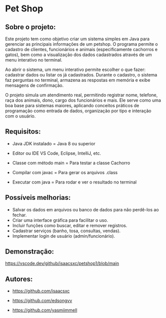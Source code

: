 
# Pet Shop 




## Sobre o projeto:

Este projeto tem como objetivo criar um sistema simples em Java para gerenciar as principais informações de um petshop. O programa permite o cadastro de clientes, funcionários e animais (especificamente cachorros e gatos), bem como a visualização dos dados cadastrados através de um menu interativo no terminal.

Ao abrir o sistema, um menu interativo permite escolher o que fazer: cadastrar dados ou listar os já cadastrados. Durante o cadastro, o sistema faz perguntas no terminal, armazena as respostas em memória e exibe mensagens de confirmação.

O projeto simula um atendimento real, permitindo registrar nome, telefone, raça dos animais, dono, cargo dos funcionários e mais. Ele serve como uma boa base para sistemas maiores, aplicando conceitos práticos de programação como entrada de dados, organização por tipo e interação com o usuário.

## Requisitos:
- Java JDK instalado	= Java 8 ou superior

- Editor ou IDE	VS Code, Eclipse, IntelliJ, etc.

- Classe com método main	= Para testar a classe Cachorro

- Compilar com javac = Para gerar os arquivos .class

- Executar com java = Para rodar e ver o resultado no terminal
## Possíveis melhorias:
- Salvar os dados em arquivos ou banco de dados para não perdê-los ao fechar.
- Criar uma interface gráfica para facilitar o uso.
- Incluir funções como buscar, editar e remover registros.
- Cadastrar serviços (banho, tosa, consultas, vendas).
- Implementar login de usuário (admin/funcionário).
## Demonstração:
https://vscode.dev/github/isaacsxc/petshop1/blob/main
## Autores:

- https://github.com/isaacsxc

- https://github.com/edsongvv

- https://github.com/yasmiimmell

